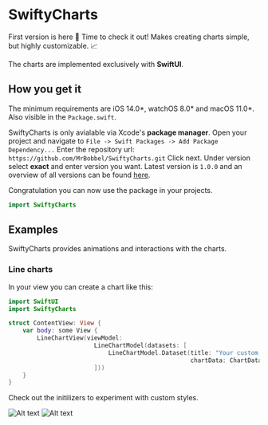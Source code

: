 # SwiftyCharts

First version is here 🎉 Time to check it out!
Makes creating charts simple, but highly customizable. 📈

The charts are implemented exclusively with **SwiftUI**.

## How you get it

The minimum requirements are iOS 14.0*, watchOS 8.0* and macOS 11.0*. Also visible in the `Package.swift`.

SwiftyCharts is only avialable via Xcode's **package manager**.
Open your project and navigate to `File -> Swift Packages -> Add Package Dependency...`
Enter the repository url: `https://github.com/MrBobbel/SwiftyCharts.git`
Click next. Under version select **exact** and enter version you want. Latest version is `1.0.0` and an overview of all versions can be found [here](https://github.com/MrBobbel/SwiftyCharts/releases).

Congratulation you can now use the package in your projects.
```swift
import SwiftyCharts
```

## Examples

SwiftyCharts provides animations and interactions with the charts.

### Line charts

In your view you can create a chart like this:
```swift
import SwiftUI
import SwiftyCharts

struct ContentView: View {
    var body: some View {
        LineChartView(viewModel:
                        LineChartModel(datasets: [
                            LineChartModel.Dataset(title: "Your custom dataset 1",
                                                   chartData: ChartData(dataPoints: [1, 2, 6, 4, 9, 8]))
                        ]))
    }
}
```

Check out the initilizers to experiment with custom styles.


![Alt text](/../Resources/Images/Images/LineChartRainbow.png?raw=true)
![Alt text](/../Resources/Images/Images/LineChartBlue.png?raw=true)
